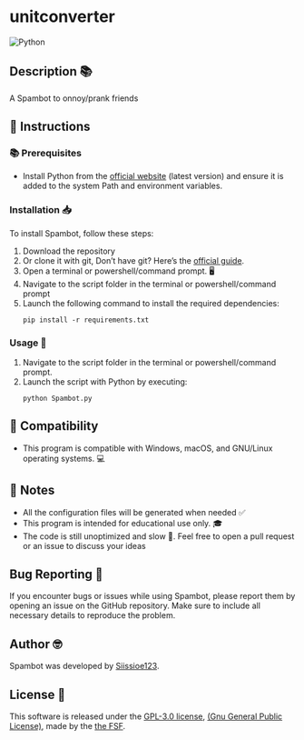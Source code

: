 # unitconverter
![Python](https://img.shields.io/badge/-Python-black?style=flat-square&logo=Python)

## Description 📚
A Spambot to onnoy/prank friends

## 📝 Instructions

### 📚 Prerequisites
- Install Python from the [official website](https://www.python.org/) (latest version) and ensure it is added to the system Path and environment variables.

### Installation 📥
To install Spambot, follow these steps:
1. Download the repository
1. Or clone it with git, Don’t have git? Here’s the [official guide](https://git-scm.com/book/en/v2/Getting-Started-Installing-Git).
2. Open a terminal or powershell/command prompt. 🖥️
3. Navigate to the script folder in the terminal or powershell/command prompt
4. Launch the following command to install the required dependencies:
    ```
    pip install -r requirements.txt
    ```

### Usage 🚀
1. Navigate to the script folder in the terminal or powershell/command prompt.
2. Launch the script with Python by executing:
    ```
    python Spambot.py
    ```
## 🔄 Compatibility
- This program is compatible with Windows, macOS, and GNU/Linux operating systems. 💻

## 📌 Notes
-  All the configuration files will be generated when needed  ✅
- This program is intended for educational use only. 🎓
- The code is still unoptimized and slow 🐌. Feel free to open a pull request or an issue to discuss your ideas

## Bug Reporting 🐞
If you encounter bugs or issues while using Spambot, please report them by opening an issue on the GitHub repository. Make sure to include all necessary details to reproduce the problem.

## Author 🤓
Spambot was developed by [Siissioe123](https://github.com/siissioe123).

## License 📜
This software is released under the [GPL-3.0 license](LICENSE), [(Gnu General Public License)](https://www.gnu.org/licenses/gpl-3.0.html), made by the [the FSF](https://www.fsf.org).
